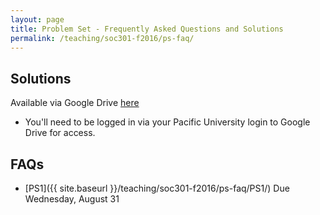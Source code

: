 ```yaml
---
layout: page
title: Problem Set - Frequently Asked Questions and Solutions
permalink: /teaching/soc301-f2016/ps-faq/
---
```


## Solutions

Available via Google Drive [here](https://drive.google.com/drive/folders/0BzYa-c4YSiejOUt6NkNyS0ZlUzA?usp=sharing)
  - You'll need to be logged in via your Pacific University login to Google Drive for access.

## FAQs

- [PS1]({{ site.baseurl }}/teaching/soc301-f2016/ps-faq/PS1/) Due Wednesday, August 31